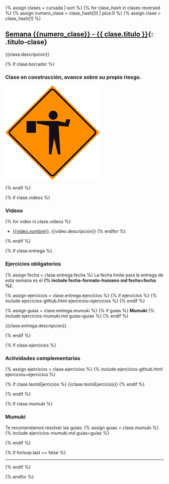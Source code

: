 {% assign clases = cursada | sort %}
{% for clase_hash in clases reversed %}
{% assign numero_clase = clase_hash[0] | plus:0 %}
{% assign clase = clase_hash[1] %}

## [Semana {{numero_clase}} - {{ clase.titulo }}](#clase-{{numero_clase}}){: .titulo-clase}
{{clase.descripcion}}

{% if clase.borrador %}

<h3 class="clase-construccion">Clase en construcción, avance sobre su propio riesgo.</h3>

![En construcción](../assets/images/trabajando.jpg)

{% endif %}

{% if clase.videos %}

### Videos
{% for video in clase.videos %}
* [{{video.nombre}}]({{video.url}}). {{video.descripcion}}
{% endfor %}

{% endif %}

{% if clase.entrega %}

### Ejercicios obligatorios
{% assign fecha = clase.entrega.fecha %}
La fecha límite para la entrega de esta semana es el <strong>{% include fecha-formato-humano.md fecha=fecha %}</strong>.

{% assign ejercicios = clase.entrega.ejercicios %}
{% if ejercicios %}
{% include ejercicios-github.html ejercicios=ejercicios %}
{% endif %}

{% assign guias = clase.entrega.mumuki %}
{% if guias %}
**Mumuki**
{% include ejercicios-mumuki.md guias=guias %}
{% endif %}

{{clase.entrega.descripcion}}

{% endif %}

{% if clase.ejercicios %}

### Actividades complementarias
{% assign ejercicios = clase.ejercicios %}
{% include ejercicios-github.html ejercicios=ejercicios %}

{% if clase.textoEjercicios %}
{{clase.textoEjercicios}}
{% endif %}

{% endif %}

{% if clase.mumuki %}

### Mumuki

Te recomendamos resolver las guías:
{% assign guias = clase.mumuki %}
{% include ejercicios-mumuki.md guias=guias %}

{% endif %}

{% if forloop.last == false %}
<hr class="titulo-clase">
{% endif %}

{% endfor %}
